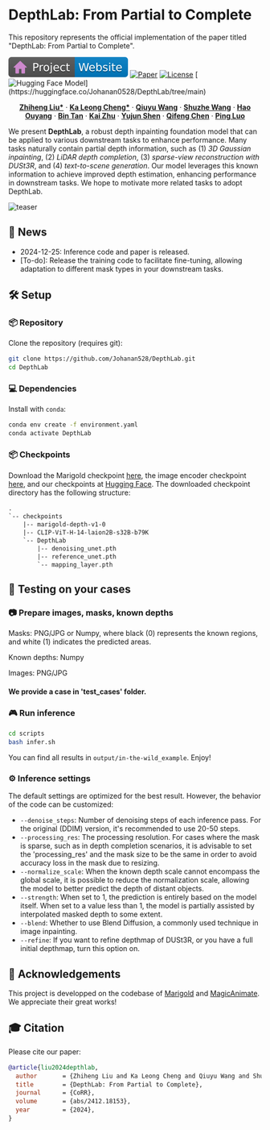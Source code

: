 # DepthLab: From Partial to Complete

This repository represents the official implementation of the paper titled "DepthLab: From Partial to Complete".

[![Website](docs/badge-website.svg)](https://johanan528.github.io/depthlab_web/)
[![Paper](https://img.shields.io/badge/arXiv-PDF-b31b1b)](https://arxiv.org/abs/2412.18153)
[![License](https://img.shields.io/badge/License-Apache--2.0-929292)](https://www.apache.org/licenses/LICENSE-2.0)
[![Hugging Face Model](https://img.shields.io/badge/%F0%9F%A4%97%20Hugging%20Face-Spaces-blue')](https://huggingface.co/Johanan0528/DepthLab/tree/main)

<p align="center">
    <a href="https://johanan528.github.io/"><strong>Zhiheng Liu*</strong></a>
    ·
    <a href="https://felixcheng97.github.io/"><strong>Ka Leong Cheng*</strong></a>
    ·
    <a href="https://github.com/qiuyu96"><strong>Qiuyu Wang</strong></a>
    ·
    <a href="https://ffrivera0.github.io/"><strong>Shuzhe Wang</strong></a>
    ·
    <a href="https://ken-ouyang.github.io/"><strong>Hao Ouyang</strong></a>
    ·
    <a href="https://icetttb.github.io/"><strong>Bin Tan</strong></a>
    ·
    <a href="https://scholar.google.com/citations?user=Mo_2YsgAAAAJ&hl=zh-CN"><strong>Kai Zhu</strong></a>
    ·
    <a href="https://shenyujun.github.io/"><strong>Yujun Shen</strong></a>
    ·
    <a href="https://cqf.io/"><strong>Qifeng Chen</strong></a>
    ·
    <a href="http://luoping.me/"><strong>Ping Luo</strong></a>
    <br>
  </p>

We present **DepthLab**, a robust depth inpainting foundation model that can be applied to various downstream tasks to enhance performance. Many tasks naturally contain partial depth information, such as (1) *3D Gaussian inpainting*, (2) *LiDAR depth completion*, (3) *sparse-view reconstruction with DUSt3R*, and (4) *text-to-scene generation*. Our model leverages this known information to achieve improved depth estimation, enhancing performance in downstream tasks. We hope to motivate more related tasks to adopt DepthLab.

![teaser](docs/teaser_new.png)

## 📢 News
* 2024-12-25: Inference code and paper is released.
* [To-do]: Release the training code to facilitate fine-tuning, allowing adaptation to different mask types in your downstream tasks.

## 🛠️ Setup

### 📦 Repository

Clone the repository (requires git):

```bash
git clone https://github.com/Johanan528/DepthLab.git
cd DepthLab
```

### 💻 Dependencies

Install with `conda`: 
```bash
conda env create -f environment.yaml
conda activate DepthLab
```

### 📦 Checkpoints
Download the Marigold checkpoint [here](https://huggingface.co/prs-eth/marigold-depth-v1-0), the image encoder checkpoint [here](https://huggingface.co/laion/CLIP-ViT-H-14-laion2B-s32B-b79K), and our checkpoints at [Hugging Face](https://huggingface.co/Johanan0528/DepthLab/tree/main). The downloaded checkpoint directory has the following structure:
```
.
`-- checkpoints
    |-- marigold-depth-v1-0
    |-- CLIP-ViT-H-14-laion2B-s32B-b79K
    `-- DepthLab
        |-- denoising_unet.pth
        |-- reference_unet.pth
        `-- mapping_layer.pth
```

## 🏃 Testing on your cases

### 📷 Prepare images, masks, known depths
Masks: PNG/JPG or Numpy, where black (0) represents the known regions, and white (1) indicates the predicted areas.

Known depths: Numpy

Images: PNG/JPG

#### We provide a case in 'test_cases' folder.
### 🎮 Run inference

```bash
cd scripts
bash infer.sh
```

You can find all results in `output/in-the-wild_example`. Enjoy!

### ⚙️ Inference settings

The default settings are optimized for the best result. However, the behavior of the code can be customized:
  - `--denoise_steps`: Number of denoising steps of each inference pass. For the original (DDIM) version, it's recommended to use 20-50 steps.
  - `--processing_res`: The processing resolution. For cases where the mask is sparse, such as in depth completion scenarios, it is advisable to set the 'processing_res' and the mask size to be the same in order to avoid accuracy loss in the mask due to resizing.
  - `--normalize_scale`: When the known depth scale cannot encompass the global scale, it is possible to reduce the normalization scale, allowing the model to better predict the depth of distant objects.
  - `--strength`: When set to 1, the prediction is entirely based on the model itself. When set to a value less than 1, the model is partially assisted by interpolated masked depth to some extent.
  - `--blend`: Whether to use Blend Diffusion, a commonly used technique in image inpainting.
  - `--refine`: If you want to refine depthmap of DUSt3R, or you have a full initial depthmap, turn this option on.
## 🌺 Acknowledgements
This project is developped on the codebase of [Marigold](https://github.com/prs-eth/Marigold) and [MagicAnimate](https://github.com/magic-research/magic-animate). We appreciate their great works! 

## 🎓 Citation
Please cite our paper:
```bibtex
@article{liu2024depthlab,
  author       = {Zhiheng Liu and Ka Leong Cheng and Qiuyu Wang and Shuzhe Wang and Hao Ouyang and Bin Tan and Kai Zhu and Yujun Shen and Qifeng Chen and Ping Luo},
  title        = {DepthLab: From Partial to Complete},
  journal      = {CoRR},
  volume       = {abs/2412.18153},
  year         = {2024},
}
```
